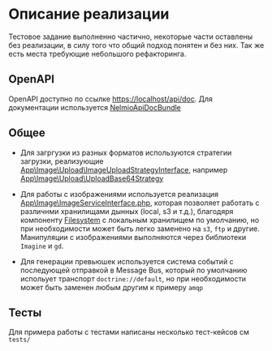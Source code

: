 # Описание реализации

Тестовое задание выполненно частично, некоторые части оставлены без реализации, 
в силу того что общий подход понятен и без них. Так же есть места требующие небольшого рефакторинга.

## OpenAPI

OpenAPI доступно по ссылке [https://localhost/api/doc](https://localhost/api/doc).
Для документации используется [NelmioApiDocBundle](https://symfony.com/bundles/NelmioApiDocBundle/current/index.html)

## Общее

- Для загргузки из разных форматов используются стратегии загрузки, реализующие [App\Image\Upload\ImageUploadStrategyInterface](../src/Image/Upload/ImageUploadStrategyInterface.php),
 например [App\Image\Upload\UploadBase64Strategy](../src/Image/Upload/UploadBase64Strategy.php)


- Для работы с изображениями используется реализация [App\Image\ImageServiceInterface.php](../src/Image/ImageServiceInterface.php),
которая позволяет работать с различнми хранилищами дынных (local, s3 и т.д.), благодяря компоненту [Filesystem](https://github.com/thephpleague/flysystem) с локальным хранилищем по умолчанию, 
но при необходимости может быть легко заменено на `s3`, `ftp` и другие. Манипуляции с изображениями выполняются через библиотеки `Imagine` и `gd`.


- Для генерации превьюшек используется система событий с последующей отправкой в Message Bus, который по умолчанию испольует
транспорт `doctrine://default`, но при необходимости может быть заменен любым другим к примеру `amqp`

## Тесты

Для примера работы с тестами написаны несколько тест-кейсов см `tests/`




